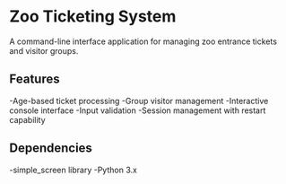 # Zoo Ticketing System

A command-line interface application for managing zoo entrance tickets and visitor groups.

## Features
-Age-based ticket processing
-Group visitor management
-Interactive console interface
-Input validation
-Session management with restart capability

## Dependencies
-simple_screen library
-Python 3.x
